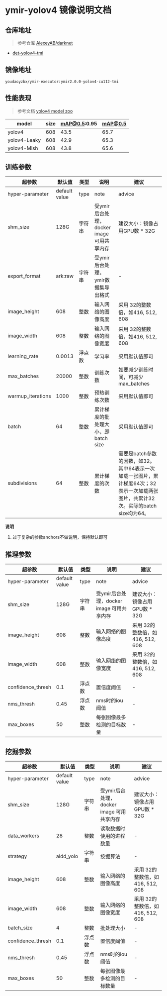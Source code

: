 # ymir-yolov4 镜像说明文档

## 仓库地址

> 参考仓库 [AlexeyAB/darknet](https://github.com/AlexeyAB/darknet)
- [det-yolov4-tmi](https://github.com/modelai/ymir-executor-fork/tree/master/det-yolov4-tmi)

## 镜像地址
```
youdaoyzbx/ymir-executor:ymir2.0.0-yolov4-cu112-tmi
```

## 性能表现

> 参考文档 [yolov4 model zoo](https://github.com/AlexeyAB/darknet/wiki/YOLOv4-model-zoo)

| model | size | mAP@0.5:0.95 | mAP@0.5 |
| - | - | - | - |
| yolov4 | 608 | 43.5 | 65.7 |
| yolov4-Leaky | 608 | 42.9 | 65.3 |
| yolov4-Mish | 608 | 43.8 | 65.6 |

## 训练参数

| 超参数 | 默认值 | 类型 | 说明 | 建议 |
| - | - | - | - | - |
| hyper-parameter | default value | type | note | advice |
| shm_size | 128G | 字符串| 受ymir后台处理，docker image 可用共享内存 | 建议大小：镜像占用GPU数 * 32G |
| export_format | ark:raw | 字符串| 受ymir后台处理，ymir数据集导出格式 | - |
| image_height | 608 | 整数 | 输入网络的图像高度 | 采用 32的整数倍，如416, 512, 608 |
| image_width | 608 | 整数 | 输入网络的图像宽度 | 采用 32的整数倍，如416, 512, 608 |
| learning_rate | 0.0013 | 浮点数 | 学习率 | 采用默认值即可 |
| max_batches | 20000 | 整数 | 训练次数 | 如要减少训练时间，可减少max_batches |
| warmup_iterations | 1000 | 整数 | 预热训练次数 | 采用默认值即可 |
| batch | 64 | 整数 | 累计梯度的批处理大小，即batch size | 采用默认值即可 |
| subdivisions | 64 | 整数 | 累计梯度的次数 | 需要是batch参数的因数，如32。其中64表示一次加载一张图片，累计梯度64次；32表示一次加载两张图片，共累计32次。实际的batch size均为64。|

**说明**
1. 过于复杂的参数anchors不做说明，保持默认即可


## 推理参数

| 超参数 | 默认值 | 类型 | 说明 | 建议 |
| - | - | - | - | - |
| hyper-parameter | default value | type | note | advice |
| shm_size | 128G | 字符串| 受ymir后台处理，docker image 可用共享内存 | 建议大小：镜像占用GPU数 * 32G |
| image_height | 608 | 整数 | 输入网络的图像高度 | 采用 32的整数倍，如416, 512, 608 |
| image_width | 608 | 整数 | 输入网络的图像宽度 | 采用 32的整数倍，如416, 512, 608 |
| confidence_thresh | 0.1 | 浮点数 | 置信度阈值 | - |
| nms_thresh | 0.45 | 浮点数 | nms时的iou阈值 | - |
| max_boxes | 50 | 整数 | 每张图像最多检测的目标数量 | - |

## 挖掘参数

| 超参数 | 默认值 | 类型 | 说明 | 建议 |
| - | - | - | - | - |
| hyper-parameter | default value | type | note | advice |
| shm_size | 128G | 字符串| 受ymir后台处理，docker image 可用共享内存 | 建议大小：镜像占用GPU数 * 32G |
| data_workers | 28 | 整数 | 读取数据时使用的进程数量 | - |
| strategy | aldd_yolo | 字符串 | 挖掘算法 | - |
| image_height | 608 | 整数 | 输入网络的图像高度 | 采用 32的整数倍，如416, 512, 608 |
| image_width | 608 | 整数 | 输入网络的图像宽度 | 采用 32的整数倍，如416, 512, 608 |
| batch_size | 4 | 整数 | 批处理大小 | - |
| confidence_thresh | 0.1 | 浮点数 | 置信度阈值 | - |
| nms_thresh | 0.45 | 浮点数 | nms时的iou阈值 | - |
| max_boxes | 50 | 整数 | 每张图像最多检测的目标数量 | - |
